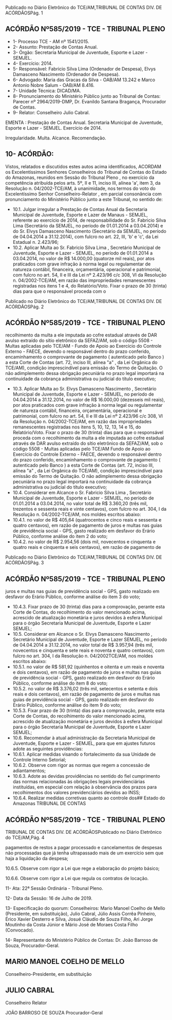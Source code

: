 Publicado  no  Diário  Eletrônico do TCE/AM,TRIBUNAL DE CONTAS DIV. DE ACÓRDÃOSPág. 1

## ACÓRDÃO Nº585/2019 - TCE - TRIBUNAL PLENO

- 1- Processo TCE - AM nº 1541/2015.
- 2- Assunto: Prestação de Contas Anual.
- 3- Órgão: Secretaria Municipal de Juventude, Esporte e Lazer - SEMJEL.
- 4- Exercício: 2014.
- 5- Responsável: Fabricio Silva Lima  (Ordenador  de  Despesa),  Elvys  Damasceno Nascimento (Ordenador de Despesa).
- 6- Advogado: Maria  das  Gracas  da  Silva  -  OAB/AM  13.242  e  Marco  Antonio  Nobre Salum - OAB/AM 8.416.
- 7- Unidade Técnica: DICAD/MA.
- 8- Pronunciamento  do  Ministério  Público  junto  ao  Tribunal  de  Contas: Parecer  nº 2964/2019-DMP, Dr. Evanildo Santana Bragança, Procurador de Contas.
- 9- Relator: Conselheiro Julio Cabral.

EMENTA :  Prestação  de  Contas  Anual.  Secretaria Municipal de Juventude, Esporte e Lazer - SEMJEL. Exercício de 2014.

Irregularidade. Multa. Alcance. Recomendação.

## 10-  ACÓRDÃO:

Vistos, relatados e discutidos estes autos acima identificados, ACORDAM os Excelentíssimos Senhores Conselheiros do Tribunal de Contas do Estado do Amazonas, reunidos em Sessão do Tribunal Pleno , no exercício da competência atribuída pelos arts. 5º, II e 11, inciso III, alínea 'a', item 3, da Resolução n. 04/2002-TCE/AM, à unanimidade, nos termos do voto do Excelentíssimo Senhor Conselheiro-Relator , em parcial consonância com pronunciamento do Ministério Público junto a este Tribunal, no sentido de:

- 10.1. Julgar irregular a Prestação de Contas Anual da Secretaria Municipal  de  Juventude,  Esporte  e  Lazer  de  Manaus  -  SEMJEL, referente ao exercício de 2014, de responsabilidade do Sr. Fabricio Silva  Lima (Secretário  da  SEMJEL,  no  período  de  01.01.2014  a 03.04.2014) e do Sr. Elvys Damasceno Nascimento (Secretário da SEMJEL, no período de 04.04.2014 a 31.12.2014), com fulcro no art. 22, III, 'b' e 'c', da Lei Estadual n. 2.423/96;
- 10.2. Aplicar  Multa ao Sr.  Fabricio  Silva  Lima , Secretário  Municipal  de Juventude,  Esporte  e  Lazer  -  SEMJEL,  no  período  de  01.01.2014  a 03.04.2014,  no  valor  de R$  14.000,00 (quatorze  mil  reais),  por  atos praticados  com  grave  infração  à  norma  legal  ou  regulamentar  de natureza  contábil,  financeira,  orçamentária,  operacional  e  patrimonial, com  fulcro  no  art.  54,  II  e  III  da  Lei  nº  2.423/96  c/c  308,  VI  da Resolução n. 04/2002-TCE/AM, em razão das impropriedades remanescentes  registradas  nos  itens  1 e  4,  do  Relatório/Voto. Fixar o prazo  de  30  (trinta)  dias para  que  o  responsável  proceda  com  o

Publicado  no  Diário  Eletrônico do TCE/AM,TRIBUNAL DE CONTAS DIV. DE ACÓRDÃOSPág. 2

## ACÓRDÃO Nº585/2019 - TCE - TRIBUNAL PLENO

recolhimento  da  multa  a  ele  imputada  ao cofre  estadual  através  de DAR avulso extraído  do  sítio  eletrônico  da  SEFAZ/AM,  sob  o  código 5508 - Multas aplicadas pelo TCE/AM - Fundo de Apoio ao Exercício do Controle Externo - FAECE, devendo o responsável dentro do prazo conferido, encaminhamento o comprovante de pagamento ( autenticado  pelo  Banco )  a  esta  Corte  de  Contas  (art.  72,  inciso  III, alínea "a" , da Lei Orgânica do TCE/AM), condição imprescindível para emissão do Termo de Quitação. O não adimplemento dessa obrigação pecuniária  no  prazo  legal  importará  na  continuidade  da  cobrança administrativa ou judicial do título executivo;

- 10.3. Aplicar Multa ao Sr. Elvys  Damasceno  Nascimento , Secretário Municipal  de  Juventude,  Esporte  e  Lazer  -  SEMJEL,  no  período  de 04.04.2014  a  31.12.2014,  no  valor  de R$  16.000,00 (dezesseis  mil reais),  por  atos  praticados  com  grave  infração  à  norma  legal  ou regulamentar de natureza contábil, financeira, orçamentária, operacional  e  patrimonial,  com  fulcro  no  art.  54,  II  e  III  da  Lei  nº 2.423/96 c/c 308, VI da Resolução n. 04/2002-TCE/AM, em razão das impropriedades remanescentes registradas nos itens 5, 10, 12, 13, 14 e 15,   do  Relatório/Voto. Fixar  o prazo  de  30  (trinta)  dias para  que  o responsável  proceda  com  o  recolhimento  da  multa  a  ele  imputada ao cofre estadual através de DAR avulso extraído do sítio eletrônico da SEFAZ/AM,  sob  o código  5508  -  Multas  aplicadas  pelo  TCE/AM  Fundo de Apoio ao Exercício do Controle Externo - FAECE, devendo o responsável dentro do prazo conferido, encaminhamento o comprovante de pagamento ( autenticado pelo Banco ) a esta Corte de Contas  (art.  72,  inciso  III,  alínea  "a"  ,  da  Lei  Orgânica  do  TCE/AM), condição  imprescindível  para  emissão  do Termo  de  Quitação.  O  não adimplemento dessa obrigação pecuniária no prazo legal importará na continuidade da cobrança administrativa ou judicial do título executivo;
- 10.4. Considerar em  Alcance o Sr. Fabricio Silva Lima , Secretário Municipal  de  Juventude,  Esporte  e  Lazer  -  SEMJEL,  no  período  de 01.01.2014  a  03.04.2014, no  valor  total  de R$  3.360,20 (três mil, trezentos e sessenta reais e vinte centavos), com fulcro no art. 304, I da Resolução n. 04/2002-TCE/AM, nos moldes escritos abaixo:
- 10.4.1. no valor de R$ 405,64 (quatrocentos e cinco reais e sessenta e quatro centavos), em razão de pagamento de juros e multas nas guias de  previdência  social  -  GPS,  gasto  realizado  em  desfavor  do  Erário Público, conforme análise do item 2 do voto;
- 10.4.2. no  valor  de R$  2.954,56 (dois  mil,  novecentos  e  cinquenta  e quatro reais e cinquenta e seis centavos), em razão de pagamento de

Publicado  no  Diário  Eletrônico do TCE/AM,TRIBUNAL DE CONTAS DIV. DE ACÓRDÃOSPág. 3

## ACÓRDÃO Nº585/2019 - TCE - TRIBUNAL PLENO

juros e multas nas guias de previdência social - GPS, gasto realizado em desfavor do Erário Público, conforme análise do item 3 do voto;

- 10.4.3. Fixar prazo de 30 (trinta) dias para  a  comprovação, perante esta  Corte  de  Contas,  do  recolhimento  do  valor  mencionado  acima, acrescido de atualização monetária e juros devidos à esfera Municipal para  o  órgão  Secretaria  Municipal  de  Juventude,  Esporte  e  Lazer  SEMJEL;
- 10.5. Considerar em Alcance o Sr. Elvys Damasceno Nascimento , Secretário  Municipal  de  Juventude,  Esporte  e  Lazer  SEMJEL, no período de 04.04.2014 a 31.12.2014, no valor total de R$ 3.957,94 (três   mil,  novecentos  e  cinquenta  e  sete  reais  e  noventa  e quatro centavos), com fulcro no art. 304, I da Resolução n. 04/2002TCE/AM, nos moldes escritos abaixo:
- 10.5.1. no  valor  de R$  581,92 (quinhentos  e  oitenta  e  um  reais  e noventa e dois centavos), em razão de pagamento de juros e multas nas guias de previdência social - GPS, gasto realizado em desfavor do Erário Público, conforme análise do item 8 do voto;
- 10.5.2. no valor de R$ 3.376,02 (três mil, setecentos e setenta e dois reais e dois centavos), em razão de pagamento de juros e multas nas guias  de  previdência  social  -  GPS,  gasto  realizado  em  desfavor  do Erário Público, conforme análise do item 9 do voto;
- 10.5.3. Fixar  prazo de 30 (trinta)  dias para  a  comprovação,  perante esta  Corte  de  Contas,  do  recolhimento  do  valor  mencionado  acima, acrescido de atualização monetária e juros devidos à esfera Municipal para  o  órgão  Secretaria  Municipal  de  Juventude,  Esporte  e  Lazer  SEMJEL;
- 10.6. Recomendar à atual administração da Secretaria Municipal de Juventude,  Esporte  e  Lazer  -  SEMJEL,  para  que  em  ajustes  futuros adote as seguintes providências:
- 10.6.1. Aplicar  medidas  visando  o  fortalecimento  da  sua  Unidade  de Controle Interno Setorial;
- 10.6.2. Observe  com  rigor  as  normas  que  regem  a  concessão  de adiantamentos;
- 10.6.3. Adote as devidas providências no sentido do fiel cumprimento das normas relacionadas às obrigações legais previdenciárias instituídas,  em  especial  com  relação  à  observância  dos  prazos  para recolhimentos dos valores previdenciários devidos ao INSS;
- 10.6.4. Realizar medidas corretivas quanto ao controle dos## Estado do Amazonas TRIBUNAL DE CONTAS

## ACÓRDÃO Nº585/2019 - TCE - TRIBUNAL PLENO

TRIBUNAL DE CONTAS DIV. DE ACÓRDÃOSPublicado  no  Diário  Eletrônico do TCE/AM,Pág. 4

pagamentos  de  restos  a  pagar  processado  e  cancelamentos  de despesas  não  processadas  que  já  tenha  ultrapassado  mais  de  um exercício sem que haja a liquidação da despesa;

10.6.5. Observe  com  rigor  a  Lei  que  rege  a  elaboração  do  projeto básico;

10.6.6. Observe com rigor a Lei que regula os contratos de locação.

11-  Ata: 22ª Sessão Ordinária - Tribunal Pleno.

12-  Data da Sessão: 16 de Julho de 2019.

13-  Especificação do quorum: Conselheiros: Mario Manoel Coelho de Mello (Presidente,  em  substituição),  Julio  Cabral,  Júlio  Assis  Corrêa  Pinheiro,  Érico  Xavier Desterro e Silva, Josué Cláudio de Souza Filho, Ari Jorge Moutinho da Costa Júnior e Mário José de Moraes Costa Filho (Convocado).

14-  Representante  do  Ministério  Público  de  Contas: Dr. João  Barroso  de  Souza, Procurador-Geral.

## MARIO MANOEL COELHO DE MELLO

Conselheiro-Presidente, em substituição

## JULIO CABRAL

Conselheiro Relator

JOÃO BARROSO DE SOUZA Procurador-Geral